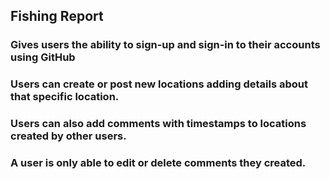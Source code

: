 ## Fishing Report

### Gives users the ability to sign-up and sign-in to their accounts using GitHub
### Users can create or post new locations adding details about that specific location. 
### Users can also add comments with timestamps to locations created by other users. 
### A user is only able to edit or delete comments they created. 


